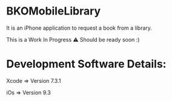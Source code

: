 # BKOMobileLibrary
It is an iPhone application to request a book from a library.

This is a Work In Progress ⚠️ Should be ready soon :)


# Development Software Details:

Xcode => Version 7.3.1

iOs   => Version 9.3